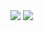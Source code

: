 <img src="https://github-readme-stats.vercel.app/api/top-langs?username=zluvsand"/>

<img src="https://github-readme-stats.vercel.app/api/top-langs?username=zluvsand"/>
